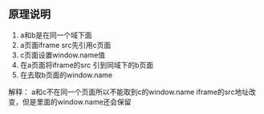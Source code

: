 ## 原理说明

1. a和b是在同一个域下面
2. a页面iframe src先引用c页面
3. c页面设置window.name值
4. 在a页面将iframe的src 引到同域下的b页面
5. 在去取b页面的window.name


解释： 
    a和c不在同一个页面所以不能取到c的window.name
    iframe的src地址改变，但是里面的window.name还会保留